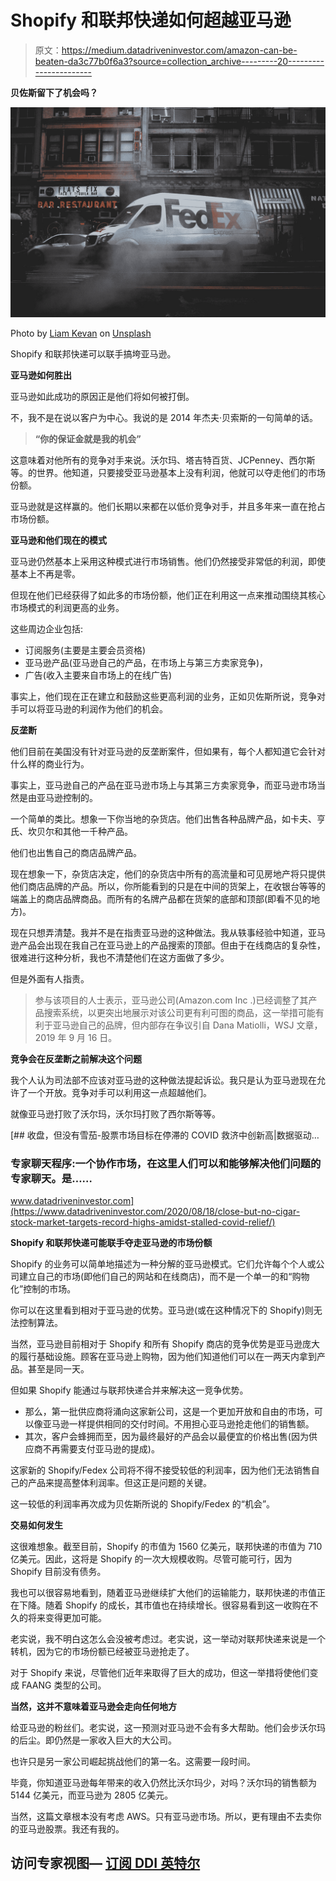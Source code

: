 # Shopify 和联邦快递如何超越亚马逊

> 原文：<https://medium.datadriveninvestor.com/amazon-can-be-beaten-da3c77b0f6a3?source=collection_archive---------20----------------------->

**贝佐斯留下了机会吗？**

![](img/4c485b0171fe3449e3535b5e2ab69c8c.png)

Photo by [Liam Kevan](https://unsplash.com/@shotbyliam?utm_source=medium&utm_medium=referral) on [Unsplash](https://unsplash.com?utm_source=medium&utm_medium=referral)

Shopify 和联邦快递可以联手搞垮亚马逊。

**亚马逊如何胜出**

亚马逊如此成功的原因正是他们将如何被打倒。

不，我不是在说以客户为中心。我说的是 2014 年杰夫·贝索斯的一句简单的话。

> **“你的保证金就是我的机会”**

这意味着对他所有的竞争对手来说。沃尔玛、塔吉特百货、JCPenney、西尔斯等。的世界。他知道，只要接受亚马逊基本上没有利润，他就可以夺走他们的市场份额。

亚马逊就是这样赢的。他们长期以来都在以低价竞争对手，并且多年来一直在抢占市场份额。

**亚马逊和他们现在的模式**

亚马逊仍然基本上采用这种模式进行市场销售。他们仍然接受非常低的利润，即使基本上不再是零。

但现在他们已经获得了如此多的市场份额，他们正在利用这一点来推动围绕其核心市场模式的利润更高的业务。

这些周边企业包括:

*   订阅服务(主要是主要会员资格)
*   亚马逊产品(亚马逊自己的产品，在市场上与第三方卖家竞争)，
*   广告(收入主要来自市场上的在线广告)

事实上，他们现在正在建立和鼓励这些更高利润的业务，正如贝佐斯所说，竞争对手可以将亚马逊的利润作为他们的机会。

**反垄断**

他们目前在美国没有针对亚马逊的反垄断案件，但如果有，每个人都知道它会针对什么样的商业行为。

事实上，亚马逊自己的产品在亚马逊市场上与其第三方卖家竞争，而亚马逊市场当然是由亚马逊控制的。

一个简单的类比。想象一下你当地的杂货店。他们出售各种品牌产品，如卡夫、亨氏、坎贝尔和其他一千种产品。

他们也出售自己的商店品牌产品。

现在想象一下，杂货店决定，他们的杂货店中所有的高流量和可见房地产将只提供他们商店品牌的产品。所以，你所能看到的只是在中间的货架上，在收银台等等的端盖上的商店品牌商品。而所有的名牌产品都在货架的底部和顶部(即看不见的地方)。

现在只想弄清楚。我并不是在指责亚马逊的这种做法。我从轶事经验中知道，亚马逊产品会出现在我自己在亚马逊上的产品搜索的顶部。但由于在线商店的复杂性，很难进行这种分析，我也不清楚他们在这方面做了多少。

但是外面有人指责。

> 参与该项目的人士表示，亚马逊公司(Amazon.com Inc .)已经调整了其产品搜索系统，以更突出地展示对该公司更有利可图的商品，这一举措可能有利于亚马逊自己的品牌，但内部存在争议引自 Dana Matiolli，WSJ 文章，2019 年 9 月 16 日。

**竞争会在反垄断之前解决这个问题**

我个人认为司法部不应该对亚马逊的这种做法提起诉讼。我只是认为亚马逊现在允许了一个开放。竞争对手可以利用这一点超越他们。

就像亚马逊打败了沃尔玛，沃尔玛打败了西尔斯等等。

[](https://www.datadriveninvestor.com/2020/08/18/close-but-no-cigar-stock-market-targets-record-highs-amidst-stalled-covid-relief/) [## 收盘，但没有雪茄-股票市场目标在停滞的 COVID 救济中创新高|数据驱动…

### 专家聊天程序:一个协作市场，在这里人们可以和能够解决他们问题的专家聊天。是……

www.datadriveninvestor.com](https://www.datadriveninvestor.com/2020/08/18/close-but-no-cigar-stock-market-targets-record-highs-amidst-stalled-covid-relief/) 

**Shopify 和联邦快递可能联手夺走亚马逊的市场份额**

Shopify 的业务可以简单地描述为一种分解的亚马逊模式。它们允许每个个人或公司建立自己的市场(即他们自己的网站和在线商店)，而不是一个单一的和“购物化”控制的市场。

你可以在这里看到相对于亚马逊的优势。亚马逊(或在这种情况下的 Shopify)则无法控制算法。

当然，亚马逊目前相对于 Shopify 和所有 Shopify 商店的竞争优势是亚马逊庞大的履行基础设施。顾客在亚马逊上购物，因为他们知道他们可以在一两天内拿到产品。甚至是同一天。

但如果 Shopify 能通过与联邦快递合并来解决这一竞争优势。

*   那么，第一批供应商将涌向这家新公司，这是一个更加开放和自由的市场，可以像亚马逊一样提供相同的交付时间。不用担心亚马逊抢走他们的销售额。
*   其次，客户会蜂拥而至，因为最终最好的产品会以最便宜的价格出售(因为供应商不再需要支付亚马逊的提成)。

这家新的 Shopify/Fedex 公司将不得不接受较低的利润率，因为他们无法销售自己的产品来提高整体利润率。但这正是问题的关键。

这一较低的利润率再次成为贝佐斯所说的 Shopify/Fedex 的“机会”。

**交易如何发生**

这很难想象。截至目前，Shopify 的市值为 1560 亿美元，联邦快递的市值为 710 亿美元。因此，这将是 Shopify 的一次大规模收购。尽管可能可行，因为 Shopify 目前没有债务。

我也可以很容易地看到，随着亚马逊继续扩大他们的运输能力，联邦快递的市值正在下降。随着 Shopify 的成长，其市值也在持续增长。很容易看到这一收购在不久的将来变得更加可能。

老实说，我不明白这怎么会没被考虑过。老实说，这一举动对联邦快递来说是一个转机，因为它的市场份额已经被亚马逊抢走了。

对于 Shopify 来说，尽管他们近年来取得了巨大的成功，但这一举措将使他们变成 FAANG 类型的公司。

**当然，这并不意味着亚马逊会走向任何地方**

给亚马逊的粉丝们。老实说，这一预测对亚马逊不会有多大帮助。他们会步沃尔玛的后尘。即仍然是一家收入巨大的大公司。

也许只是另一家公司崛起挑战他们的第一名。这需要一段时间。

毕竟，你知道亚马逊每年带来的收入仍然比沃尔玛少，对吗？沃尔玛的销售额为 5144 亿美元，而亚马逊为 2805 亿美元。

当然，这篇文章根本没有考虑 AWS。只有亚马逊市场。所以，更有理由不去卖你的亚马逊股票。我还有我的。

## 访问专家视图— [订阅 DDI 英特尔](https://datadriveninvestor.com/ddi-intel)